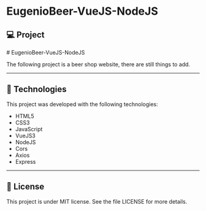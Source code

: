 # EugenioBeer-VueJS-NodeJS
## 💻 Project
<p># EugenioBeer-VueJS-NodeJS </p>
<p>The following project is a beer shop website, there are still things to add. </p>

<hr/>


## 🚀 Technologies
This project was developed with the following technologies:

- HTML5
- CSS3
- JavaScript
- VueJS3
- NodeJS
- Cors
- Axios
- Express

<hr/>

## 📝 License
This project is under MIT license. See the file LICENSE for more details.
